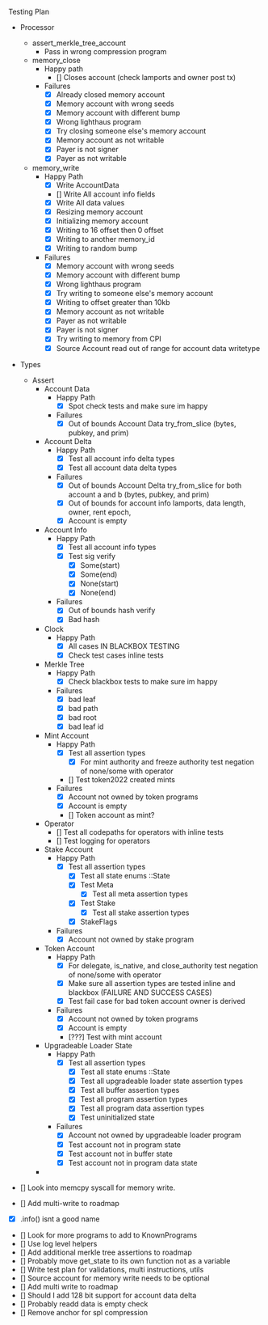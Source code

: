 Testing Plan

- Processor
  - assert_merkle_tree_account
    - Pass in wrong compression program
  - memory_close
    - Happy path
      - [] Closes account (check lamports and owner post tx)
    - Failures
      - [x] Already closed memory account
      - [x] Memory account with wrong seeds
      - [x] Memory account with different bump
      - [x] Wrong lighthaus program
      - [x] Try closing someone else's memory account
      - [x] Memory account as not writable
      - [x] Payer is not signer
      - [x] Payer as not writable
  - memory_write
    - Happy Path
      - [x] Write AccountData
      - [] Write All account info fields
      - [x] Write All data values
      - [x] Resizing memory account
      - [x] Initializing memory account
      - [x] Writing to 16 offset then 0 offset
      - [x] Writing to another memory_id
      - [x] Writing to random bump
    - Failures
      - [x] Memory account with wrong seeds
      - [x] Memory account with different bump
      - [x] Wrong lighthaus program
      - [x] Try writing to someone else's memory account
      - [x] Writing to offset greater than 10kb
      - [x] Memory account as not writable
      - [x] Payer as not writable
      - [x] Payer is not signer
      - [x] Try writing to memory from CPI
      - [x] Source Account read out of range for account data writetype
- Types

  - Assert
    - Account Data
      - Happy Path
        - [x] Spot check tests and make sure im happy
      - Failures
        - [x] Out of bounds Account Data try_from_slice (bytes, pubkey, and prim)
    - Account Delta
      - Happy Path
        - [x] Test all account info delta types
        - [x] Test all account data delta types
      - Failures
        - [x] Out of bounds Account Delta try_from_slice for both account a and b (bytes, pubkey, and prim)
        - [x] Out of bounds for account info lamports, data length, owner, rent epoch,
        - [x] Account is empty
    - Account Info
      - Happy Path
        - [x] Test all account info types
        - [x] Test sig verify
          - [x] Some(start)
          - [x] Some(end)
          - [x] None(start)
          - [x] None(end)
      - Failures
        - [x] Out of bounds hash verify
        - [x] Bad hash
    - Clock
      - Happy Path
        - [x] All cases IN BLACKBOX TESTING
        - [x] Check test cases inline tests
    - Merkle Tree
      - Happy Path
        - [x] Check blackbox tests to make sure im happy
      - Failures
        - [x] bad leaf
        - [x] bad path
        - [x] bad root
        - [x] bad leaf id
    - Mint Account
      - Happy Path
        - [x] Test all assertion types
          - [x] For mint authority and freeze authority test negation of none/some with operator
        - [] Test token2022 created mints
      - Failures
        - [x] Account not owned by token programs
        - [x] Account is empty
        - [] Token account as mint?
    - Operator
      - [] Test all codepaths for operators with inline tests
      - [] Test logging for operators
    - Stake Account
      - Happy Path
        - [x] Test all assertion types
          - [x] Test all state enums ::State
          - [x] Test Meta
            - [x] Test all meta assertion types
          - [x] Test Stake
            - [x] Test all stake assertion types
          - [x] StakeFlags
      - Failures
        - [x] Account not owned by stake program
    - Token Account
      - Happy Path
        - [x] For delegate, is_native, and close_authority test negation of none/some with operator
        - [x] Make sure all assertion types are tested inline and blackbox (FAILURE AND SUCCESS CASES)
        - [x] Test fail case for bad token account owner is derived
      - Failures
        - [x] Account not owned by token programs
        - [x] Account is empty
        - [???] Test with mint account
    - Upgradeable Loader State
      - Happy Path
        - [x] Test all assertion types
          - [x] Test all state enums ::State
          - [x] Test all upgradeable loader state assertion types
          - [x] Test all buffer assertion types
          - [x] Test all program assertion types
          - [x] Test all program data assertion types
          - [x] Test uninitialized state
      - Failures
        - [x] Account not owned by upgradeable loader program
        - [x] Test account not in program state
        - [x] Test account not in buffer state
        - [x] Test account not in program data state
    -

- [] Look into memcpy syscall for memory write.
- [] Add multi-write to roadmap
- [x] .info() isnt a good name
- [] Look for more programs to add to KnownPrograms
- [] Use log level helpers
- [] Add additional merkle tree assertions to roadmap
- [] Probably move get_state to its own function not as a variable
- [] Write test plan for validations, multi instructions, utils
- [] Source account for memory write needs to be optional
- [] Add multi write to roadmap
- [] Should I add 128 bit support for account data delta
- [] Probably readd data is empty check
- [] Remove anchor for spl compression
